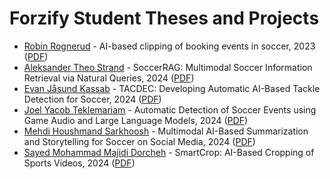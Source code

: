 # Forzify Student Theses and Projects

- [Robin Rognerud](https://github.com/simula/forzify/tree/main/robin-rognerud) - AI-based clipping of booking events in soccer, 2023 ([PDF](https://home.simula.no/~paalh/students/RobinRognerud-OsloMet-2023.pdf))
- [Aleksander Theo Strand](https://github.com/simula/forzify/tree/main/aleksander-theo-strand) - SoccerRAG: Multimodal Soccer Information Retrieval via Natural Queries, 2024 ([PDF](https://home.simula.no/~paalh/students/2024-OsloMet-AleksanderTheoStrand.pdf))
- [Evan Jåsund Kassab](https://github.com/simula/forzify/tree/main/evan-jåsund-kassab) - TACDEC: Developing Automatic AI-Based Tackle Detection for Soccer, 2024 ([PDF](https://home.simula.no/~paalh/students/2024-UIO-EvanJasundKassab.pdf))
- [Joel Yacob Teklemariam](https://github.com/simula/forzify/tree/main/joel-yacob-teklemariam) - Automatic Detection of Soccer Events using Game Audio and Large Language Models, 2024 ([PDF](https://home.simula.no/~paalh/students/2024-NMBU-JoelYacobTeklemariam.pdf))
- [Mehdi Houshmand Sarkhoosh](https://github.com/simula/forzify/tree/main/mehdi-houshmand-sarkhoosh) - Multimodal AI-Based Summarization and Storytelling for Soccer on Social Media, 2024 ([PDF](https://home.simula.no/~paalh/students/2024-OsloMet-MehdiHoushmandSarkhoosh.pdf))
- [Sayed Mohammad Majidi Dorcheh](https://github.com/simula/forzify/tree/main/sayed-mohammad-majidi-dorcheh) - SmartCrop: AI-Based Cropping of Sports Videos, 2024 ([PDF](https://home.simula.no/~paalh/students/2024-OsloMet-MajidiDorchehSayedMohammad.pdf))

